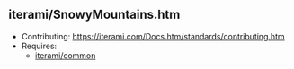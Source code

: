 iterami/SnowyMountains.htm
--------------------------

* Contributing: https://iterami.com/Docs.htm/standards/contributing.htm
* Requires:
  * [iterami/common](https://github.com/iterami/common)
